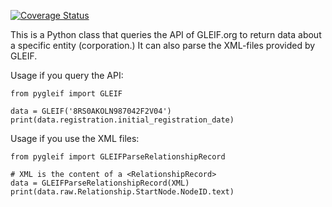 [![Coverage Status](https://coveralls.io/repos/github/ggravlingen/pygleif/badge.svg)](https://coveralls.io/github/ggravlingen/pygleif)

This is a Python class that queries the API of GLEIF.org to return data about a specific entity (corporation.) It can also parse the XML-files provided by GLEIF.

Usage if you query the API:
```
from pygleif import GLEIF

data = GLEIF('8RS0AKOLN987042F2V04')
print(data.registration.initial_registration_date)
```

Usage if you use the XML files:
```
from pygleif import GLEIFParseRelationshipRecord

# XML is the content of a <RelationshipRecord>
data = GLEIFParseRelationshipRecord(XML)
print(data.raw.Relationship.StartNode.NodeID.text)

```
